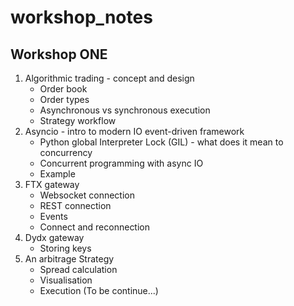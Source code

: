 # workshop_notes

## Workshop ONE
1. Algorithmic trading - concept and design 
    * Order book
    * Order types
    * Asynchronous vs synchronous execution
    * Strategy workflow
2. Asyncio - intro to modern IO event-driven framework  
    * Python global Interpreter Lock (GIL) - what does it mean to concurrency
    * Concurrent programming with async IO
    * Example  
3. FTX gateway
    * Websocket connection
    * REST connection
    * Events
    * Connect and reconnection
4. Dydx gateway
    * Storing keys
5. An arbitrage Strategy
    * Spread calculation
    * Visualisation
    * Execution (To be continue...)
